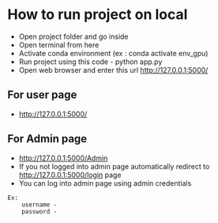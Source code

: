 # How to run project on local

* Open project folder and go inside
* Open terminal from here
* Activate conda environment (ex : conda activate env_gpu)
* Run project using this code - python app.py
* Open web browser and enter this url http://127.0.0.1:5000/

## For user page
* http://127.0.0.1:5000/

## For Admin page
* http://127.0.0.1:5000/Admin
* If you not logged into admin page automatically redirect to http://127.0.0.1:5000/login page
* You can log into admin page using admin credentials
```
Ex: 
    username - 
    password - 
    
```